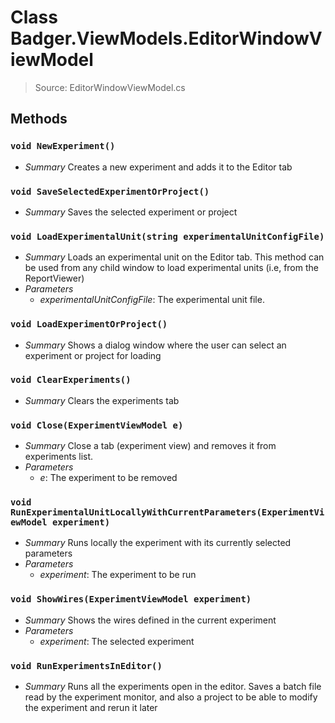 # Class Badger.ViewModels.EditorWindowViewModel
> Source: EditorWindowViewModel.cs
## Methods
### `void NewExperiment()`
* *Summary*
  Creates a new experiment and adds it to the Editor tab
### `void SaveSelectedExperimentOrProject()`
* *Summary*
  Saves the selected experiment or project
### `void LoadExperimentalUnit(string experimentalUnitConfigFile)`
* *Summary*
  Loads an experimental unit on the Editor tab. This method can be used from any child window to load experimental units (i.e, from the ReportViewer)
* *Parameters*
  * _experimentalUnitConfigFile_: The experimental unit file.
### `void LoadExperimentOrProject()`
* *Summary*
  Shows a dialog window where the user can select an experiment or project for loading
### `void ClearExperiments()`
* *Summary*
  Clears the experiments tab
### `void Close(ExperimentViewModel e)`
* *Summary*
  Close a tab (experiment view) and removes it from experiments list.
* *Parameters*
  * _e_: The experiment to be removed
### `void RunExperimentalUnitLocallyWithCurrentParameters(ExperimentViewModel experiment)`
* *Summary*
  Runs locally the experiment with its currently selected parameters
* *Parameters*
  * _experiment_: The experiment to be run
### `void ShowWires(ExperimentViewModel experiment)`
* *Summary*
  Shows the wires defined in the current experiment
* *Parameters*
  * _experiment_: The selected experiment
### `void RunExperimentsInEditor()`
* *Summary*
  Runs all the experiments open in the editor. Saves a batch file read by the experiment monitor, and also a project to be able to modify the experiment and rerun it later
